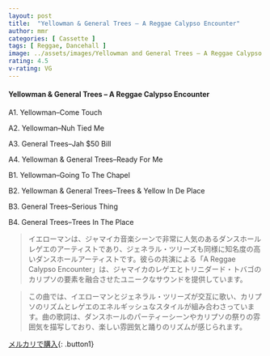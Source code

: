```yaml
---
layout: post
title:  "Yellowman & General Trees – A Reggae Calypso Encounter"
author: mmr
categories: [ Cassette ]
tags: [ Reggae, Dancehall ]
image: ../assets/images/Yellowman and General Trees – A Reggae Calypso Encounter.jpg
rating: 4.5
v-rating: VG
---
```


#### Yellowman & General Trees – A Reggae Calypso Encounter

A1. Yellowman–Come Touch

A2. Yellowman–Nuh Tied Me

A3. General Trees–Jah $50 Bill

A4. Yellowman & General Trees–Ready For Me

B1. Yellowman–Going To The Chapel

B2. Yellowman & General Trees–Trees & Yellow In De Place

B3. General Trees–Serious Thing

B4. General Trees–Trees In The Place

> イエローマンは、ジャマイカ音楽シーンで非常に人気のあるダンスホールレゲエのアーティストであり、ジェネラル・ツリーズも同様に知名度の高いダンスホールアーティストです。彼らの共演による「A Reggae Calypso Encounter」は、ジャマイカのレゲエとトリニダード・トバゴのカリプソの要素を融合させたユニークなサウンドを提供しています。

> この曲では、イエローマンとジェネラル・ツリーズが交互に歌い、カリプソのリズムとレゲエのエネルギッシュなスタイルが組み合わさっています。曲の歌詞は、ダンスホールのパーティーシーンやカリプソの祭りの雰囲気を描写しており、楽しい雰囲気と踊りのリズムが感じられます。


[メルカリで購入](https://jp.mercari.com/item/m22742438118){: .button1}

